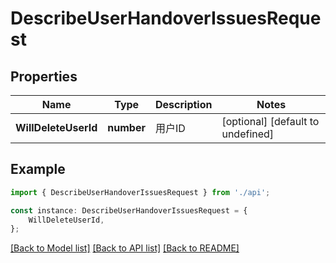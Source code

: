 # DescribeUserHandoverIssuesRequest


## Properties

Name | Type | Description | Notes
------------ | ------------- | ------------- | -------------
**WillDeleteUserId** | **number** | 用户ID | [optional] [default to undefined]

## Example

```typescript
import { DescribeUserHandoverIssuesRequest } from './api';

const instance: DescribeUserHandoverIssuesRequest = {
    WillDeleteUserId,
};
```

[[Back to Model list]](../README.md#documentation-for-models) [[Back to API list]](../README.md#documentation-for-api-endpoints) [[Back to README]](../README.md)

